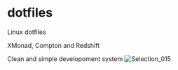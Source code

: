 # dotfiles
Linux dotfiles

XMonad, Compton and Redshift

Clean and simple developoment system
![Selection_015](https://user-images.githubusercontent.com/644909/115985826-b3922200-a5be-11eb-83f5-81cbf5aac799.png)
